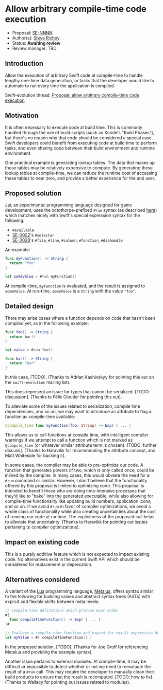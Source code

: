 # Allow arbitrary compile-time code execution

* Proposal: [SE-NNNN]()
* Author(s): [Steve Richey](https://github.com/steverichey)
* Status: **Awaiting review**
* Review manager: TBD

## Introduction

Allow the execution of arbitrary Swift code at compile-time to handle lengthy one-time data generation, or tasks that the developer would like to automate to run every time the application is compiled.

Swift-evolution thread: [Proposal: allow arbitrary compile-time code	execution](https://lists.swift.org/pipermail/swift-evolution/Week-of-Mon-20160201/009353.html)

## Motivation

It is often necessary to execute code at build time. This is commonly handled through the use of build scripts (such as Xcode's "Build Phases"), but there's no reason why that code should be considered a special case. Swift developers could benefit from executing code at build time to perform tasks, and even sharing code between their build environment and runtime environment.

One practical example is generating lookup tables. The data that makes up these tables may be relatively expensive to compute. By generating these lookup tables at compile-time, we can reduce the runtime cost of accessing these tables to near zero, and provide a better experience for the end user.

## Proposed solution

Jai, an experimental programming language designed for game development, uses the octothorpe-prefixed `#run` syntax (as described [here](https://sites.google.com/site/jailanguageprimer/#TOC-Arbitrary-Compile-Time-Code-Execution)) which matches nicely with Swift's special expression syntax for the following:
* `#available`
* [SE-0022](https://github.com/apple/swift-evolution/blob/master/proposals/0022-objc-selectors.md)'s `#selector`
* [SE-0028](https://github.com/apple/swift-evolution/blob/master/proposals/0028-modernizing-debug-identifiers.md)'s `#file`, `#line`, `#column`, `#function`, `#dsohandle`

An example:

```swift
func myFunction() -> String {
  return "foo"
}

let someValue = #run myFunction()
```

At compile-time, `myFunction` is evaluated, and the result is assigned to `someValue`. At run-time, `someValue` is a `String` with the value `"foo"`.

## Detailed design

There may arise cases where a function depends on code that hasn't been compiled yet, as in the following example:

```swift
func foo() -> String {
  return bar()
}

let value = #run foo()

func bar() -> String {
  return "bar"
}
```

In this case, [TODO]. (Thanks to Adrian Kashivskyy for pointing this out on the `swift-evolution` mailing list).

This does represent an issue for types that cannot be serialized. [TODO: discussion]. (Thanks to Félix Cloutier for pointing this out).

To alleviate some of the issues related to serialization, compile time dependencies, and so on, we may want to introduce an attribute to flag a function as compile-time available:

```swift
@compile_time func myFunction(foo: String) -> Expr { ... }
```

This allows us to call functions at compile time, with intelligent compiler warnings if we attempt to call a function which is not marked as `@compile_time` (or whatever similar attribute term is chosen). [TODO: further discuss]. (Thanks to Haravikk for recommending the attribute concept, and Matt Whiteside for backing it).

In some cases, the compiler may be able to pre-optimize our code. A function that generates powers of two, which is only called once, could be inlined by the compiler. In many cases, this would obviate the need for a `#run` command or similar. However, I don't believe that the functionality offered by this proposal is limited to optimizing code. This proposal is intended to benefit those who are doing  time-intensive processes that they'd like to "bake" into the generated executable, while also allowing for compile-time functionality like updating build numbers, application icons, and so on. If we avoid `#run` in favor of compiler optimizations, we avoid a whole class of functionality while also creating uncertainties about the cost of running our code at runtime. The explicitness of the proposed call helps to alleviate that uncertainty. (Thanks to Haravikk for pointing out issues pertaining to compiler optimizations).

## Impact on existing code

This is a purely additive feature which is not expected to impact existing code. No alternatives exist in the current Swift API which should be considered for replacement or deprecation.

## Alternatives considered

A variant of the [Lua](http://www.lua.org/) programming language, [Metalua](http://metalua.luaforge.net), offers syntax similar to the following for building values and abstract syntax trees (ASTs) with explicit and flexible shifts between meta levels:

```swift
// Compile-time definitions which produce Expr nodes
#{
  func compileTimeFunction() -> Expr { ... }
}#

// Evaluate a compile-time function and expand the result expression here
let myValue = #( compileTimeFunction() )
```

In the proposed solution, [TODO]. (Thanks for Joe Groff for referencing Metalua and providing the example syntax).

Another issue pertains to external modules. At compile-time, it may be difficult or impossible to detect whether or not we need to reevaluate the result of a `#run` call. This may require the developer to manually clean their build products to ensure that the result is recomputed. [TODO: how to fix]. (Thanks to Wallacy for pointing out issues related to modules).
